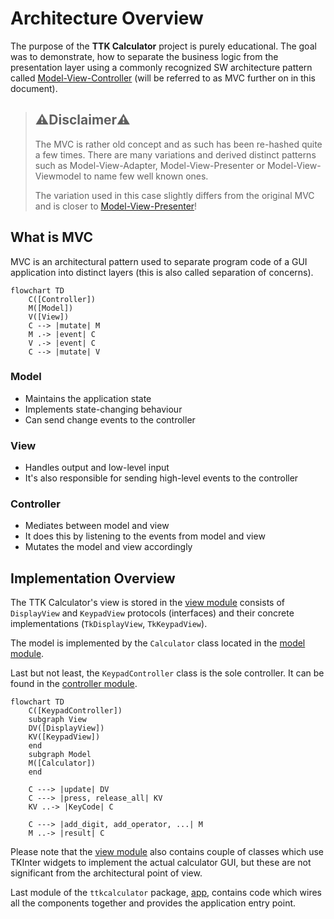 # Architecture Overview

The purpose of the **TTK Calculator** project is purely educational. The goal was
to demonstrate, how to separate the business logic from the presentation layer using
a commonly recognized SW architecture pattern called 
[Model-View-Controller](https://en.wikipedia.org/wiki/Model–view–controller)
(will be referred to as MVC further on in this document).

> ## ⚠️Disclaimer⚠️
> 
> The MVC is rather old concept and as such has been re-hashed quite a few times.
> There are many variations and derived distinct patterns such as Model-View-Adapter,
> Model-View-Presenter or Model-View-Viewmodel to name few well known ones.
> 
> The variation used in this case slightly differs from the original MVC and is closer
> to [Model-View-Presenter](https://en.wikipedia.org/wiki/Model–view–presenter)!

## What is MVC

MVC is an architectural pattern used to separate program code of a GUI application
into distinct layers (this is also called separation of concerns).

```mermaid
flowchart TD
    C([Controller])
    M([Model])
    V([View])
    C --> |mutate| M
    M .-> |event| C
    V .-> |event| C
    C --> |mutate| V
```

### Model

- Maintains the application state
- Implements state-changing behaviour
- Can send change events to the controller

### View

- Handles output and low-level input
- It's also responsible for sending high-level events to the controller

### Controller

- Mediates between model and view
- It does this by listening to the events from model and view
- Mutates the model and view accordingly

## Implementation Overview

The TTK Calculator's view is stored in the [view module](../ttkcalculator/view.py) consists 
of `DisplayView` and `KeypadView` protocols (interfaces) and their concrete implementations
(`TkDisplayView`, `TkKeypadView`).

The model is implemented by the `Calculator` class located in the [model module](../ttkcalculator/model.py).

Last but not least, the `KeypadController` class is the sole controller. It can be found in the
[controller module](../ttkcalculator/controller.py).

```mermaid
flowchart TD
    C([KeypadController])
    subgraph View
    DV([DisplayView])
    KV([KeypadView])
    end
    subgraph Model 
    M([Calculator])
    end
    
    C ---> |update| DV
    C ---> |press, release_all| KV
    KV ..-> |KeyCode| C
    
    C ---> |add_digit, add_operator, ...| M
    M ..-> |result| C
```

Please note that the [view module](../ttkcalculator/view.py) also contains couple of classes which
use TKInter widgets to implement the actual calculator GUI, but these are not significant from the 
architectural point of view.

Last module of the `ttkcalculator` package, [app](../ttkcalculator/app.py), contains code which wires all 
the components together and provides the application entry point.
